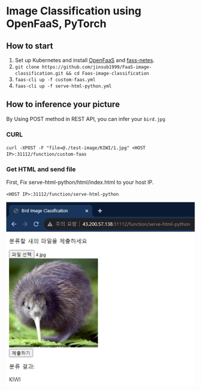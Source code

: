 # Image Classification using OpenFaaS, PyTorch


## How to start

1. Set up Kubernetes and install [OpenFaaS](https://github.com/openfaas/faas) and [fass-netes](https://github.com/openfaas/faas-netes).
1. `git clone https://github.com/jinsub1999/FaaS-image-classification.git && cd Faas-image-classification`
1. `faas-cli up -f custom-faas.yml`
1. `faas-cli up -f serve-html-python.yml`

## How to inference your picture

By Using POST method in REST API, you can infer your `bird.jpg`

### CURL

`curl -XPOST -F "file=@./test-image/KIWI/1.jpg" <HOST IP>:31112/function/custom-faas`

### Get HTML and send file
First, Fix serve-html-python/html/index.html to your host IP.

`<HOST IP>:31112/function/serve-html-python`

<img src="./test-image/using-html.PNG"/>
